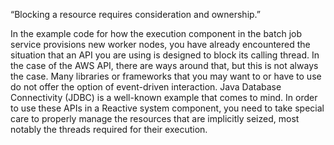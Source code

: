 “Blocking a resource requires consideration and ownership.”

In the example code for how the execution component in the batch job service provisions new worker nodes, you have already encountered the situation that an API you are using is designed to block its calling thread. In the case of the AWS API, there are ways around that, but this is not always the case. Many libraries or frameworks that you may want to or have to use do not offer the option of event-driven interaction. Java Database Connectivity (JDBC)  is a well-known example that comes to mind. In order to use these APIs in a Reactive system component, you need to take special care to properly manage the resources that are implicitly seized, most notably the threads required for their execution.

